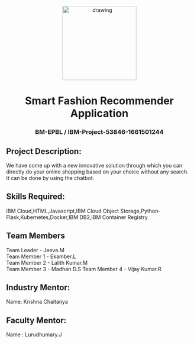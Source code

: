 <div align="center">
<img src="https://upload.wikimedia.org/wikipedia/commons/5/51/IBM_logo.svg"  align="center" alt="drawing" width="200" />
 <h1>Smart Fashion Recommender Application</h1>
 <h3>BM-EPBL
/
IBM-Project-53846-1661501244</h3>  
  </div>
  
 ## Project Description:

We have come up with a new innovative solution through which you can directly do your online shopping based on your choice without any search. It can be done by using the chatbot.

## Skills Required:
IBM Cloud,HTML,Javascript,IBM Cloud Object Storage,Python-Flask,Kubernetes,Docker,IBM DB2,IBM Container Registry
  
  ## Team Members       
  Team Leader - Jeeva.M     
  Team Member 1 - Ekamber.L    
  Team Member 2 - Lalith Kumar.M      
  Team Member 3 - Madhan D.S
  Team Member 4 - Vijay Kumar.R
  
  ## Industry Mentor:
  Name: Krishna Chaitanya
  
  ## Faculty Mentor:
  Name : Lurudhumary.J

